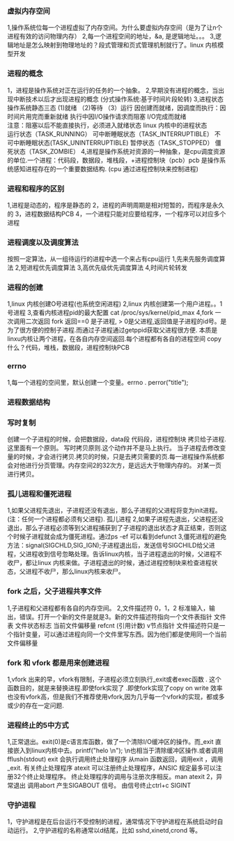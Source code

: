 ### 虚拟内存空间
1,操作系统位每一个进程虚拟了内存空间。为什么要虚拟内存空间（是为了让n个进程有效的访问物理内存）
2,每一个进程空间的地址，&a, 是逻辑地址。。。
3,逻辑地址是怎么映射到物理地址的？段式管理和页式管理机制就行了。linux 内核模型开发
### 进程的概念
1，进程是操作系统对正在运行的任务的一个抽象。
2,早期没有进程的概念，当出现中断技术以后才出现进程的概念 (分式操作系统:基于时间片段轮转)
3,进程状态
    操作系统静态三态	(1)就绪 （2)等待 （3）运行
	因创建而就绪，因调度而执行：因时间片用完而重新就绪
	执行中因I/O操作请求而阻塞
	I/O完成而就绪	
	注意：阻塞以后不能直接执行，必须进入就绪状态
   linux 内核中的进程状态	
	运行状态（TASK_RUNNING）
	可中断睡眠状态（TASK_INTERRUPTIBLE）
	不可中断睡眠状态(TASK_UNINTERRUPTIBLE)
	暂停状态（TASK_STOPPED）
	僵死状态（TASK_ZOMBIE）
4,进程是操作系统对资源的一种抽象，是cpu调度资源的单位.一个进程：代码段，数据段，堆栈段，+进程控制块（pcb）pcb 是操作系统感知进程存在的一个重要数据结构.
	(cpu 通过进程控制块来控制进程)
### 进程和程序的区别
1,进程是动态的，程序是静态的
2，进程的声明周期是相对短暂的，而程序是永久的
3，进程数据结构PCB
4，一个进程只能对应要给程序，一个程序可以对应多个进程
### 进程调度以及调度算法
按照一定算法，从一组待运行的进程中选一个来占有cpu运行
1,先来先服务调度算法
2,短进程优先调度算法
3,高优先级优先调度算法
4,时间片轮转发
### 进程的创建
1,linux 内核创建O号进程(也系统空闲进程)
2,linux 内核创建第一个用户进程。。1号进程
3,查看内核进程pid的最大配置 cat /proc/sys/kernel/pid_max
4,fork 一次调用二次返回 
  fork 返回==0 是子进程, > 0是父进程,返回值是子进程的id号。是为了很方便的控制子进程.而通过子进程通过getppid获取父进程很方便.
  本质是linxu内核让两个进程，在各自内存空间返回.每个进程都有各自的进程空间
  copy什么？代码，堆栈，数据段，进程控制块PCB
### errno 
1,每一个进程的空间里，默认创建一个变量。errno . perror("title");

### 进程数据结构
### 写时复制
创建一个子进程的时候，会把数据段，data段 代码段，进程控制块 拷贝给子进程.这里面有一个原则。 写时拷贝原则.这个动作并不是马上执行。
当子进程去修改变量的时候，才会进行拷贝.拷贝的时候，只是去拷贝需要的页.每一进程操作系统都会对他进行分页管理。内存空间2的32次方，是远远大于物理内存的。
对某一页进行拷贝。
### 孤儿进程和僵死进程
1,如果父进程先退出，子进程还没有退出，那么子进程的父进程将变为init进程。(注：任何一个进程都必须有父进程). 孤儿进程
2,如果子进程先退出，父进程还没退出，那么子进程必须等到父进程捕获到了子进程的退出状态才真正结束，否则这个时候子进程就会成为僵死进程。通过ps -ef 可以看到defunct
3,僵死进程的避免方法：signal(SIGCHLD,SIG_IGN);子进程退出后，发送信号SIGCHILD给父进程，父进程收到信号忽略处理。告诉linux内核，当子进程退出的时候，父进程不收尸，都让linux 内核来做。子进程退出的时候，通过进程控制块来检查进程状态，父进程不收尸，那么linux内核来收尸。
### fork 之后，父子进程共享文件
1,子进程和父进程都有各自的内存空间。
2,文件描述符 0，1，2 标准输入，输出，错误。打开一个新的文件是就是3。新的文件描述符指向一个文件表指针
	        	文件表
        	文件状态标志
         	当前文件偏移量
	        refcnt (引用计数)
	        v节点指针
文件描述符只是一个指针变量，可以通过进程向同一个文件里写东西。因为他们都是使用同一个当前文件偏移量
### fork 和 vfork 都是用来创建进程
1,vfork 出来的早，vfork有限制，子进程必须立刻执行_exit或者exec函数 . 这个函数目的，就是来替换进程.即使fork实现了 .即使fork实现了copy on write 效率也没有vfork高，但是我们不推荐使用vfork,因为几乎每一个vfork的实现，都或多或少的存在一定问题. 

### 进程终止的5中方式
1,正常退出。exit(0)是c语言库函数，做了一个清除I/O缓冲区的操作。而_exit 直接嵌入到linux内核中去。printf("helo \n"); \n也相当于清除缓冲区操作.或者调用fflush(stdout)
exit 会执行调用终止处理程序
	从main 函数返回，调用exit ，调用_exit.
	有关终止处理程序
	atexit 可以注册终止处理程序，ANSIC 规定最多可以注册32个终止处理程序。
	终止处理程序的调用与注册次序相反。man atexit
2，异常退出 调用abort 产生SIGABOUT 信号。 由信号终止ctrl+c SIGINT
### 守护进程
1，守护进程是在后台运行不受控制的进程，通常情况下守护进程在系统启动时自动运行。
2,守护进程的名称通常以d结尾，比如 sshd,xinetd,crond 等。

